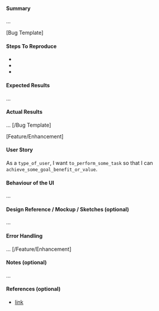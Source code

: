 #### Summary
...

[Bug Template]
#### Steps To Reproduce
+
+
+

#### Expected Results
...

#### Actual Results
...
[/Bug Template]

[Feature/Enhancement]
#### User Story
As a `type_of_user`, I want `to_perform_some_task` so that I can `achieve_some_goal_benefit_or_value`.

#### Behaviour of the UI
...

#### Design Reference / Mockup / Sketches (optional)
...

#### Error Handling
...
[/Feature/Enhancement]



#### Notes (optional)
...

#### References (optional)
- [link](link)